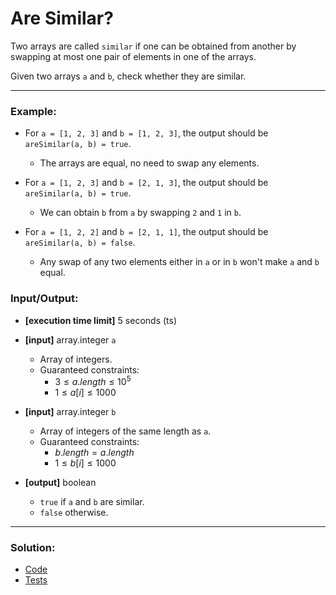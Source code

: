 # Are Similar?

Two arrays are called `similar` if one can be obtained from another by swapping at most one pair of elements in one of the arrays.

Given two arrays `a` and `b`, check whether they are similar.

---

### Example:

- For `a = [1, 2, 3]` and `b = [1, 2, 3]`, the output should be `areSimilar(a, b) = true`.
  - The arrays are equal, no need to swap any elements.

- For `a = [1, 2, 3]` and `b = [2, 1, 3]`, the output should be `areSimilar(a, b) = true`.
  - We can obtain `b` from `a` by swapping `2` and `1` in `b`.

- For `a = [1, 2, 2]` and `b = [2, 1, 1]`, the output should be `areSimilar(a, b) = false`.
  - Any swap of any two elements either in `a` or in `b` won't make `a` and `b` equal.

### Input/Output:

- **[execution time limit]** 5 seconds (ts)


- **[input]** array.integer `a`
  - Array of integers. 
  - Guaranteed constraints:
    - $3 \le a.length \le 10^{5}$
    - $1 \le a[i] \le 1000$


- **[input]** array.integer `b`
  - Array of integers of the same length as `a`.
  - Guaranteed constraints:
    - $b.length = a.length$
    - $1 \le b[i] \le 1000$

  
- **[output]** boolean
  - `true` if `a` and `b` are similar. 
  - `false` otherwise.

---

### Solution:

- [Code](/src/arcade/intro/16-are-similar)
- [Tests](/src/arcade/intro/16-are-similar/test/are-similar.test.ts)
